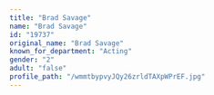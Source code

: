 ```yaml
---
title: "Brad Savage"
name: "Brad Savage"
id: "19737"
original_name: "Brad Savage"
known_for_department: "Acting"
gender: "2"
adult: "false"
profile_path: "/wmmtbypvyJQy26zrldTAXpWPrEF.jpg"
---
```

